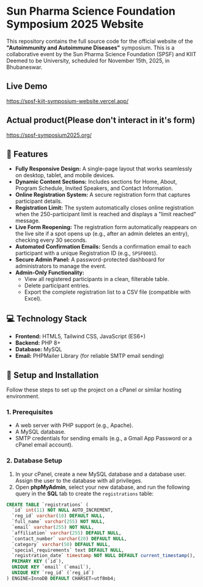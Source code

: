 # Sun Pharma Science Foundation Symposium 2025 Website

This repository contains the full source code for the official website of the **"Autoimmunity and Autoimmune Diseases"** symposium. This is a collaborative event by the Sun Pharma Science Foundation (SPSF) and KIIT Deemed to be University, scheduled for November 15th, 2025, in Bhubaneswar.

## Live Demo
https://spsf-kiit-symposium-website.vercel.app/

## Actual product(Please don't interact in it's form)
https://spsf-symposium2025.org/

## 🌟 Features

-   **Fully Responsive Design:** A single-page layout that works seamlessly on desktop, tablet, and mobile devices.
-   **Dynamic Content Sections:** Includes sections for Home, About, Program Schedule, Invited Speakers, and Contact Information.
-   **Online Registration System:** A secure registration form that captures participant details.
-   **Registration Limit:** The system automatically closes online registration when the 250-participant limit is reached and displays a "limit reached" message.
-   **Live Form Reopening:** The registration form automatically reappears on the live site if a spot opens up (e.g., after an admin deletes an entry), checking every 30 seconds.
-   **Automated Confirmation Emails:** Sends a confirmation email to each participant with a unique Registration ID (e.g., `SPSF0001`).
-   **Secure Admin Panel:** A password-protected dashboard for administrators to manage the event.
-   **Admin-Only Functionality:**
    -   View all registered participants in a clean, filterable table.
    -   Delete participant entries.
    -   Export the complete registration list to a CSV file (compatible with Excel).

## 💻 Technology Stack

-   **Frontend:** HTML5, Tailwind CSS, JavaScript (ES6+)
-   **Backend:** PHP 8+
-   **Database:** MySQL
-   **Email:** PHPMailer Library (for reliable SMTP email sending)

## 🚀 Setup and Installation

Follow these steps to set up the project on a cPanel or similar hosting environment.

### 1. Prerequisites
- A web server with PHP support (e.g., Apache).
- A MySQL database.
- SMTP credentials for sending emails (e.g., a Gmail App Password or a cPanel email account).

### 2. Database Setup
1.  In your cPanel, create a new MySQL database and a database user. Assign the user to the database with all privileges.
2.  Open **phpMyAdmin**, select your new database, and run the following query in the **SQL** tab to create the `registrations` table:

```sql
CREATE TABLE `registrations` (
  `id` int(11) NOT NULL AUTO_INCREMENT,
  `reg_id` varchar(10) DEFAULT NULL,
  `full_name` varchar(255) NOT NULL,
  `email` varchar(255) NOT NULL,
  `affiliation` varchar(255) DEFAULT NULL,
  `contact_number` varchar(20) DEFAULT NULL,
  `category` varchar(50) DEFAULT NULL,
  `special_requirements` text DEFAULT NULL,
  `registration_date` timestamp NOT NULL DEFAULT current_timestamp(),
  PRIMARY KEY (`id`),
  UNIQUE KEY `email` (`email`),
  UNIQUE KEY `reg_id` (`reg_id`)
) ENGINE=InnoDB DEFAULT CHARSET=utf8mb4;
